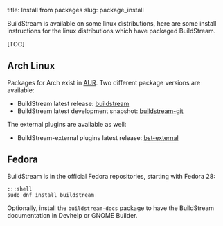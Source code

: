 title: Install from packages
slug: package_install

BuildStream is available on some linux distributions, here are
some install instructions for the linux distributions which
have packaged BuildStream.

[TOC]

<a id="arch"></a>

## Arch Linux

Packages for Arch exist in [AUR](https://wiki.archlinux.org/index.php/Arch_User_Repository#Installing_packages).
Two different package versions are available:

 - BuildStream latest release: [buildstream](https://aur.archlinux.org/packages/buildstream)
 - BuildStream latest development snapshot: [buildstream-git](https://aur.archlinux.org/packages/buildstream-git)

The external plugins are available as well:

 - BuildStream-external plugins latest release: [bst-external](https://aur.archlinux.org/packages/bst-external)

<a id="fedora"></a>

## Fedora

BuildStream is in the official Fedora repositories, starting with Fedora 28:

    :::shell
    sudo dnf install buildstream

Optionally, install the `buildstream-docs` package to have the BuildStream
documentation in Devhelp or GNOME Builder.
